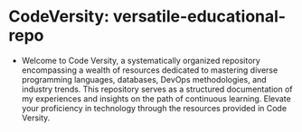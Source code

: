 # CodeVersity: versatile-educational-repo
- Welcome to Code Versity, a systematically organized repository encompassing a wealth of resources dedicated to mastering diverse programming languages, databases, DevOps methodologies, and industry trends. This repository serves as a structured documentation of my experiences and insights on the path of continuous learning. Elevate your proficiency in technology through the resources provided in Code Versity.